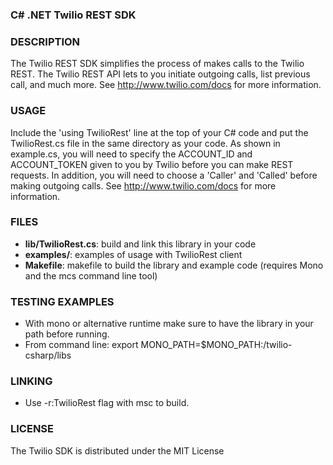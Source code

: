 ### C# .NET Twilio REST SDK

### DESCRIPTION
The Twilio REST SDK simplifies the process of makes calls to the Twilio REST.
The Twilio REST API lets to you initiate outgoing calls, list previous call,
and much more.  See http://www.twilio.com/docs for more information.


### USAGE
Include the 'using TwilioRest' line at the top of your C# code and put the
TwilioRest.cs file in the same directory as your code.   As shown in
example.cs, you will need to specify the ACCOUNT_ID and
ACCOUNT_TOKEN given to you by Twilio before you can make REST requests. In
addition, you will need to choose a 'Caller' and 'Called' before making
outgoing calls. See http://www.twilio.com/docs for more information.

### FILES
 * **lib/TwilioRest.cs**: build and link this library in your code
 * **examples/**: examples of usage with TwilioRest client
 * **Makefile**: makefile to build the library and example code (requires Mono and the mcs command line tool)

### TESTING EXAMPLES
 * With mono or alternative runtime make sure to have the library in your path before running.
 * From command line: export MONO_PATH=$MONO_PATH:<path>/twilio-csharp/libs

### LINKING
 * Use -r:TwilioRest flag with msc to build.  

### LICENSE
The Twilio SDK is distributed under the MIT License
